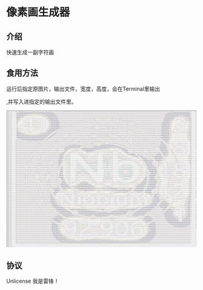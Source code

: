 # 像素画生成器

## 介绍

快速生成一副字符画

## 食用方法

运行后指定原图片，输出文件，宽度，高度，会在Terminal里输出

,并写入进指定的输出文件里。

![我是测试图片](testimg.png)

## 协议

Unlicense 我是雷锋！

